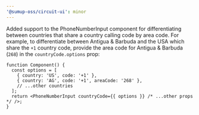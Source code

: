 ```yaml
---
'@sumup-oss/circuit-ui': minor
---
```


Added support to the PhoneNumberInput component for differentiating between countries that share a country calling code by area code. For example, to differentiate between Antigua & Barbuda and the USA which share the `+1` country code, provide the area code for Antigua & Barbuda (`268`) in the `countryCode.options` prop:

```tsx
function Component() {
  const options = [
    { country: 'US', code: '+1' },
    { country: 'AG', code: '+1', areaCode: '268' },
    // ...other countries
  ];
  return <PhoneNumberInput countryCode={{ options }} /* ...other props */ />;
}
```
